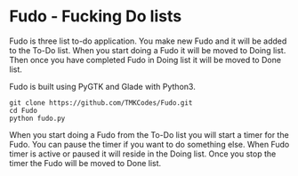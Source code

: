 # Fudo - Fucking Do lists

Fudo is three list to-do application. You make new Fudo and it will be added to the To-Do list. When you start doing a Fudo it will be moved to Doing list. Then once you have completed Fudo in Doing list it will be moved to Done list. 

Fudo is built using PyGTK and Glade with Python3.

```
git clone https://github.com/TMKCodes/Fudo.git
cd Fudo
python fudo.py
```

When you start doing a Fudo from the To-Do list you will start a timer for the Fudo. You can pause the timer if you want to do something else. When Fudo timer is active or paused it will reside in the Doing list. Once you stop the timer the Fudo will be moved to Done list. 

